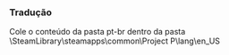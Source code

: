 ### Tradução

Cole o conteúdo da pasta pt-br dentro da pasta \SteamLibrary\steamapps\common\Project P\lang\en_US
